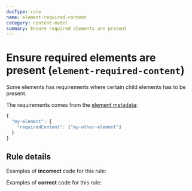 ```yaml
---
docType: rule
name: element-required-content
category: content-model
summary: Ensure required elements are present
---
```


# Ensure required elements are present (`element-required-content`)

Some elements has requirements where certain child elements has to be present.

The requirements comes from the [element metadata](/usage/elements.html):

```js
{
  "my-element": {
    "requiredContent": ["my-other-element"]
  }
}
```

## Rule details

Examples of **incorrect** code for this rule:

<validate name="incorrect" rules="element-required-content">
    <html>
        <head>
        </head>
    </html>
</validate>

Examples of **correct** code for this rule:

<validate name="correct" rules="element-required-content">
    <html>
        <head>
            <title>foo</title>
        </head>
        <body></body>
    </html>
</validate>
